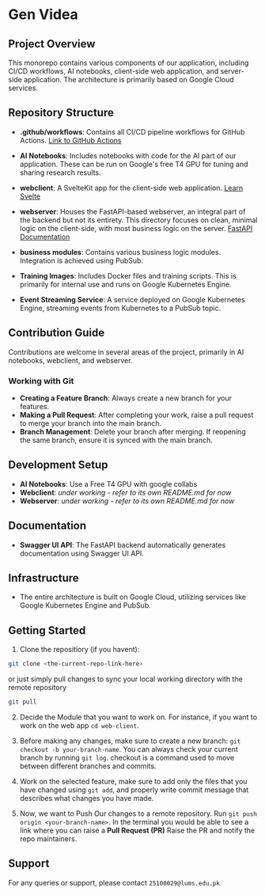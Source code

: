 # Gen Videa

## Project Overview

This monorepo contains various components of our application, including CI/CD workflows, AI notebooks, client-side web application, and server-side application. The architecture is primarily based on Google Cloud services.

## Repository Structure

- **.github/workflows**: Contains all CI/CD pipeline workflows for GitHub Actions. [Link to GitHub Actions](/.github/workflows/)

- **AI Notebooks**: Includes notebooks with code for the AI part of our application. These can be run on Google's free T4 GPU for tuning and sharing research results.

- **webclient**: A SvelteKit app for the client-side web application. [Learn Svelte](https://learn.svelte.dev/)

- **webserver**: Houses the FastAPI-based webserver, an integral part of the backend but not its entirety. This directory focuses on clean, minimal logic on the client-side, with most business logic on the server. [FastAPI Documentation](https://fastapi.tiangolo.com/)

- **business modules**: Contains various business logic modules. Integration is achieved using PubSub.

- **Training Images**: Includes Docker files and training scripts. This is primarily for internal use and runs on Google Kubernetes Engine.

- **Event Streaming Service**: A service deployed on Google Kubernetes Engine, streaming events from Kubernetes to a PubSub topic.

## Contribution Guide

Contributions are welcome in several areas of the project, primarily in AI notebooks, webclient, and webserver.

### Working with Git

- **Creating a Feature Branch**: Always create a new branch for your features.
- **Making a Pull Request**: After completing your work, raise a pull request to merge your branch into the main branch.
- **Branch Management**: Delete your branch after merging. If reopening the same branch, ensure it is synced with the main branch.

## Development Setup

- **AI Notebooks**: Use a Free T4 GPU with google collabs 
- **Webclient**: _under working - refer to its own README.md for now_
- **Webserver**: _under working - refer to its own README.md for now_

## Documentation

- **Swagger UI API**: The FastAPI backend automatically generates documentation using Swagger UI API.

## Infrastructure

- The entire architecture is built on Google Cloud, utilizing services like Google Kubernetes Engine and PubSub.

## Getting Started

1. Clone the repositiory (if you havent):
```bash
git clone <the-current-repo-link-here>
```

or just simply pull changes to sync your local working directory with the remote repository
```bash
git pull
```

2. Decide the Module that you want to work on. For instance, if you want to work on the web app `cd web-client`.

3. Before making any changes, make sure to create a new branch: `git checkout -b your-branch-name`. You can always check your current branch by running `git log`. checkout is a command used to move between different branches and commits.

4. Work on the selected feature, make sure to add only the files that you have changed using `git add`, and properly write commit message that describes what changes you have made.

5. Now, we want to Push Our changes to a remote repository. Run `git push origin <your-branch-name>`. In the terminal you would be able to see a link where you can raise a **Pull Request (PR)** Raise the PR and notify the repo maintainers.

## Support

For any queries or support, please contact `25100029@lums.edu.pk`
